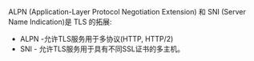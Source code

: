 
<!-- type=misc -->

ALPN (Application-Layer Protocol Negotiation Extension) 和
SNI (Server Name Indication)是 TLS 的拓展:

* ALPN -允许TLS服务用于多协议(HTTP, HTTP/2)
* SNI - 允许TLS服务用于具有不同SSL证书的多主机。


